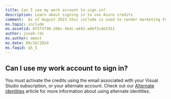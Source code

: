 ```yaml
---
title: Can I use my work account to sign in?
description: Learn about signing in to use Azure credits
comment:  As of August 2023 this include is used to render marketing FAQ content for VS Subscriptions in the following portals - VSCom, Manage, and My portals. It was not used for learn.microsoft.com content at that time.  SMEs are Jose Becerra and Larissa Crawford of Red Door Collaborative and Angela Cao-Hong.
ms.topic: include
ms.assetid: 6f5f3f40-200c-4b4c-a442-a66f3cde5351
author: joseb-rdc
ms.author: amast
ms.date: 09/26/2024
ms.faqid: q5_5
---
```


## Can I use my work account to sign in?

You must activate the credits using the email associated with your Visual Studio subscription, or your alternate account.  Check out our [Alternate identities](https://learn.microsoft.com/visualstudio/subscriptions/vs-alternate-identity) article for more information about using alternate identities.
